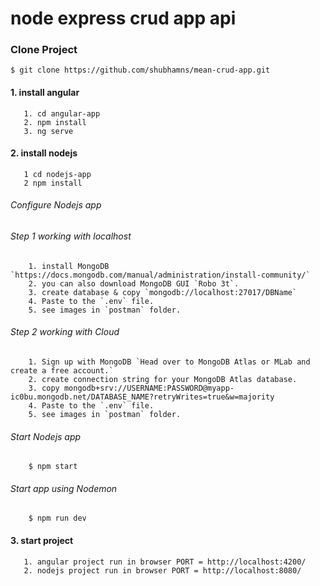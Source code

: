 # node express crud app api

### Clone Project
    $ git clone https://github.com/shubhamns/mean-crud-app.git

#### 1. install angular
       1. cd angular-app
       2. npm install
       3. ng serve
       
#### 2. install nodejs
       1 cd nodejs-app
       2 npm install
###### Configure Nodejs app
###### Step 1 working with localhost
        1. install MongoDB `https://docs.mongodb.com/manual/administration/install-community/`
        2. you can also download MongoDB GUI `Robo 3t`.
        3. create database & copy `mongodb://localhost:27017/DBName`
        4. Paste to the `.env` file.
        5. see images in `postman` folder.
###### Step 2 working with Cloud
        1. Sign up with MongoDB `Head over to MongoDB Atlas or MLab and create a free account.`
        2. create connection string for your MongoDB Atlas database.
        3. copy mongodb+srv://USERNAME:PASSWORD@myapp-ic0bu.mongodb.net/DATABASE_NAME?retryWrites=true&w=majority
        4. Paste to the `.env` file.
        5. see images in `postman` folder.
###### Start Nodejs app
        $ npm start
###### Start app using Nodemon
        $ npm run dev
        
#### 3. start project
       1. angular project run in browser PORT = http://localhost:4200/
       2. nodejs project run in browser PORT = http://localhost:8080/

